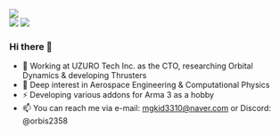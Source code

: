 <!-- ![mgkid3310's GitHub stats](https://readme-stats-mgkid3310s-projects.vercel.app/api?username=mgkid3310&theme=nord&show_icons=true&count_private=false) -->
![](https://profile-summary-mgkid3310s-projects.vercel.app/api/cards/profile-details?username=mgkid3310&theme=nord_dark)  
![](https://profile-summary-mgkid3310s-projects.vercel.app/api/cards/repos-per-language?username=mgkid3310&theme=nord_dark&exclude=Jupyter%20Notebook)
![](https://profile-summary-mgkid3310s-projects.vercel.app/api/cards/productive-time?username=mgkid3310&theme=nord_dark&utcOffset=9)  

### Hi there 👋
- 🏢 Working at UZURO Tech Inc. as the CTO, researching Orbital Dynamics & developing Thrusters  
- 🌱 Deep interest in Aerospace Engineering & Computational Physics  
- ⚡ Developing various addons for Arma 3 as a hobby
- 📫 You can reach me via e-mail: mgkid3310@naver.com or Discord: @orbis2358
